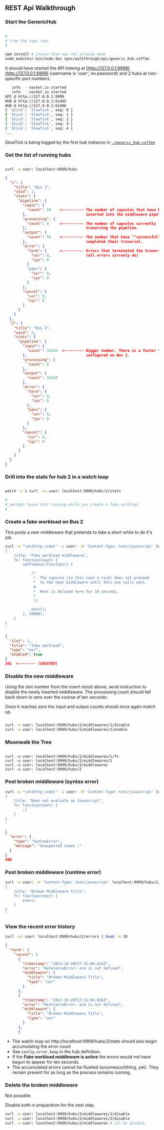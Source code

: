 REST Api Walkthrough
--------------------

### Start the GenericHub

```bash

#
# from the repo root
#

npm install # incase that was not already done
node_modules/.bin/node-dev spec/walkthrough/api/generic_hub.coffee

```
It should have started the API listeing at [http://127.0.0.1:9999](http://127.0.0.1:9999) (username is 'user', no password) and 2 hubs at non-specific port numbers.
```bash
   info  - socket.io started
   info  - socket.io started
API @ http://127.0.0.1:9999
HUB @ http://127.0.0.1:61485
HUB @ http://127.0.0.1:61486
{ '$tick': 'SlowTick', seq: 0 }
{ '$tick': 'SlowTick', seq: 1 }
{ '$tick': 'SlowTick', seq: 2 }
{ '$tick': 'SlowTick', seq: 3 }
{ '$tick': 'SlowTick', seq: 4 }
...
```

SlowTick is being logged by the first hub instance in [`./generic_hob.coffee`](./generic_hub.coffee)

### Get the list of running hubs

```bash

curl -u user: localhost:9999/hubs

```
```json
{
  "1": {
    "title": "Bus 1",
    "uuid": 1,
    "stats": {
      "pipeline": {
        "input": {
          "count": 50    <---------- The number of capsules that have been 
        },                           inserted into the middleware pipeline.
        "processing": {
          "count": 0     <---------- The number of capsules currently
        },                           traversing the pipeline.
        "output": {
          "count": 50    <---------- The number that have ^^successfully^^
        },                           completed their traversal.
        "error": {
          "term": {      <---------- Errors that terminated the traversal.
            "usr": 0,                (all errors currenly do)
            "sys": 0
          }
          "pass": { 
            "usr": 0,
            "sys": 0
          }
        },
        "cancel": {
          "usr": 0,
          "sys": 0
        }
      }
    }
  },
  "2": {
    "title": "Bus 2",
    "uuid": 2,
    "stats": {
      "pipeline": {
        "input": {
          "count": 34240  <--------- Bigger number. There is a faster ticker
        },                           configured on Bus 2.
        "processing": {
          "count": 0
        },
        "output": {
          "count": 34240
        },
        "error": {
          "term": {
            "usr": 0,
            "sys": 0
          },
          "pass": {
            "usr": 0,
            "sys": 0
          }
        },
        "cancel": {
          "usr": 0,
          "sys": 0
        }
      }
    }
  }
}

```

### Drill into the stats for hub 2 in a watch loop

```bash

watch -n 1 curl -su user: localhost:9999/hubs/2/stats

#
# perhaps leave that running while you create a fake workload
#

```

### Create a fake workload on Bus 2

This posts a new middleware that pretends to take a short while to do it's job.

```bash
curl -w "\n%{http_code}" -u user: -H 'Content-Type: text/javascript' localhost:9999/hubs/2/middlewares -d '
{ 
    title: "Fake workload middleware",
    fn: function(next) {
        setTimeout(function() {

            /*
             *  The capsule (in this case a tick) does not proceed 
             *  to the next middleware until this one calls next.
             # 
             *  Next is delayed here for 10 seconds.
             *    
             */

            next();
        }, 10000);
    }
}
'

```
```json
{
  "slot": 1,
  "title": "fake workload",
  "type": "usr",
  "enabled": true
}
201  <-------- (CREATED)
```

### Disable the new middleware

Using the slot number from the insert result above, send instruction to disable the newly inserted middleware. The processing count should fall back down to zero over the course of ten seconds. 

Once it reaches zero the input and output counts should once again match up.

```bash

curl -u user: localhost:9999/hubs/2/middlewares/1/disable
curl -u user: localhost:9999/hubs/2/middlewares/1/enable

```

### Moonwalk the Tree

```shell

curl -u user: localhost:9999/hubs/2/middlewares/1/fn
curl -u user: localhost:9999/hubs/2/middlewares/1
curl -u user: localhost:9999/hubs/2/middlewares
curl -u user: localhost:9999/hubs/2

```

### Post broken middleware (syntax error)

```bash
curl -w "\n%{http_code}" -u user: -H 'Content-Type: text/javascript' localhost:9999/hubs/2/middlewares -d '
{ 
    title: "Does not evaluate as Javascript",
    fn: function(next) {
        ;)
    }
}
'
```
```json
{
  "error": {
    "type": "SyntaxError",
    "message": "Unexpected token )"
  }
}
400
```

### Post broken middleware (runtime error)

```bash
curl -u user: -H 'Content-Type: text/javascript' localhost:9999/hubs/2/middlewares -d '
{ 
    title: "Broken Middleware Title",
    fn: function(next) {
        erm++;
    }
}
'
```

### View the recent error history

```bash
curl -su user: localhost:9999/hubs/2/errors | head -n 20
```
```json
{
  "term": {
    "recent": [
      {
        "timestamp": "2013-10-28T17:31:04.824Z",
        "error": "ReferenceError: erm is not defined",
        "middleware": {
          "title": "Broken Middleware Title",
          "type": "usr"
        }
      },
      {
        "timestamp": "2013-10-28T17:31:04.826Z",
        "error": "ReferenceError: erm is not defined",
        "middleware": {
          "title": "Broken Middleware Title",
          "type": "usr"
        }
      },
      {
```
* The watch loop on http://localhost:9999/hubs/2/stats should also begin accumulating the error count
* See `config.error.keep` in the hub definition.
* If the **Fake workload middleware is active** the errors would not have begun to appear for ten seconds.
* The accumulated errors cannot be flushed (orsomesuchthing, yet). They remain present for as long as the process remains running.


### Delete the broken middleware

Not possible. 

Disable both in preparation for the next step.

```bash
curl -u user: localhost:9999/hubs/2/middlewares/1/disable
curl -u user: localhost:9999/hubs/2/middlewares/2/disable
curl -u user: localhost:9999/hubs/2/middlewares # all be disable
```




